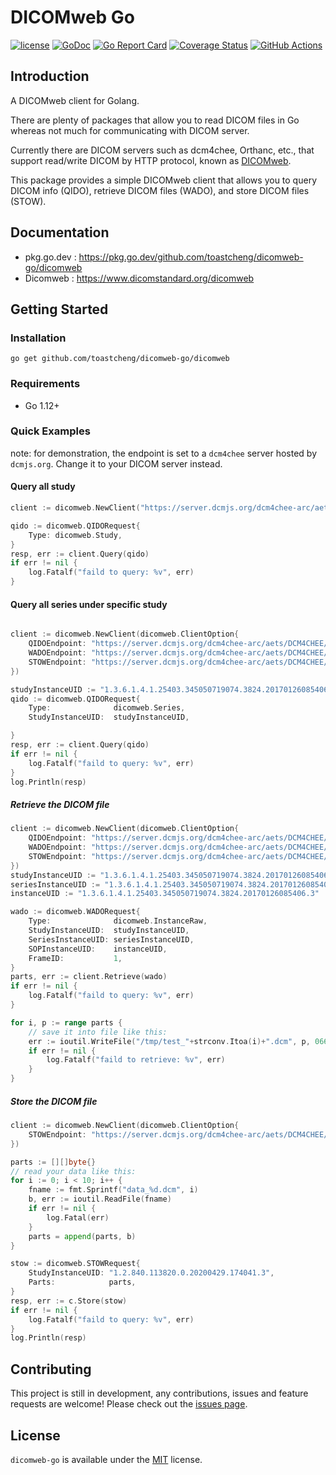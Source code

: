 # DICOMweb Go

[![license](https://img.shields.io/badge/license-MIT-blue)](https://github.com/toastcheng/dicomweb-go/blob/master/LICENSE.md)
[![GoDoc](https://img.shields.io/badge/go-doc-blue)](https://pkg.go.dev/github.com/toastcheng/dicomweb-go/dicomweb)
[![Go Report Card](https://goreportcard.com/badge/github.com/toastcheng/dicomweb-go)](https://goreportcard.com/report/github.com/toastcheng/dicomweb-go)
[![Coverage Status](https://coveralls.io/repos/github/ToastCheng/dicomweb-go/badge.svg?branch=master)](https://coveralls.io/github/ToastCheng/dicomweb-go?branch=master)
[![GitHub Actions](https://img.shields.io/endpoint.svg?url=https%3A%2F%2Factions-badge.atrox.dev%2Ftoastcheng%2Fdicomweb-go%2Fbadge&style=flat-square)](https://actions-badge.atrox.dev/toastcheng/dicomweb-go/goto)


## Introduction
A DICOMweb client for Golang.

There are plenty of packages that allow you to read DICOM files in Go whereas not much for communicating with DICOM server. 

Currently there are DICOM servers such as dcm4chee, Orthanc, etc., that support read/write DICOM by HTTP protocol, known as [DICOMweb](https://www.dicomstandard.org/dicomweb).

This package provides a simple DICOMweb client that allows you to query DICOM info (QIDO), retrieve DICOM files (WADO), and store DICOM files (STOW).


## Documentation
* pkg.go.dev : https://pkg.go.dev/github.com/toastcheng/dicomweb-go/dicomweb
* Dicomweb : https://www.dicomstandard.org/dicomweb

## Getting Started
### Installation
```
go get github.com/toastcheng/dicomweb-go/dicomweb
```

### Requirements
* Go 1.12+

### Quick Examples

note: for demonstration, the endpoint is set to a `dcm4chee` server hosted by `dcmjs.org`. Change it to your DICOM server instead.
#### Query all study
```go
client := dicomweb.NewClient("https://server.dcmjs.org/dcm4chee-arc/aets/DCM4CHEE/rs")

qido := dicomweb.QIDORequest{
    Type: dicomweb.Study,
}
resp, err := client.Query(qido)
if err != nil {
    log.Fatalf("faild to query: %v", err)
}
```

#### Query all series under specific study
```go

client := dicomweb.NewClient(dicomweb.ClientOption{
    QIDOEndpoint: "https://server.dcmjs.org/dcm4chee-arc/aets/DCM4CHEE/rs",
    WADOEndpoint: "https://server.dcmjs.org/dcm4chee-arc/aets/DCM4CHEE/rs",
    STOWEndpoint: "https://server.dcmjs.org/dcm4chee-arc/aets/DCM4CHEE/rs",
})

studyInstanceUID := "1.3.6.1.4.1.25403.345050719074.3824.20170126085406.1"
qido := dicomweb.QIDORequest{
    Type:              dicomweb.Series,
    StudyInstanceUID:  studyInstanceUID,

}
resp, err := client.Query(qido)
if err != nil {
    log.Fatalf("faild to query: %v", err)
}
log.Println(resp)
```

##### Retrieve the DICOM file
```go
client := dicomweb.NewClient(dicomweb.ClientOption{
    QIDOEndpoint: "https://server.dcmjs.org/dcm4chee-arc/aets/DCM4CHEE/rs",
    WADOEndpoint: "https://server.dcmjs.org/dcm4chee-arc/aets/DCM4CHEE/rs",
    STOWEndpoint: "https://server.dcmjs.org/dcm4chee-arc/aets/DCM4CHEE/rs",
})
studyInstanceUID := "1.3.6.1.4.1.25403.345050719074.3824.20170126085406.1"
seriesInstanceUID := "1.3.6.1.4.1.25403.345050719074.3824.20170126085406.2"
instanceUID := "1.3.6.1.4.1.25403.345050719074.3824.20170126085406.3"

wado := dicomweb.WADORequest{
    Type:              dicomweb.InstanceRaw,
    StudyInstanceUID:  studyInstanceUID,
    SeriesInstanceUID: seriesInstanceUID,
    SOPInstanceUID:    instanceUID,
    FrameID:           1,
}
parts, err := client.Retrieve(wado)
if err != nil {
    log.Fatalf("faild to query: %v", err)
}

for i, p := range parts {
    // save it into file like this:
    err := ioutil.WriteFile("/tmp/test_"+strconv.Itoa(i)+".dcm", p, 0666)
    if err != nil {
        log.Fatalf("faild to retrieve: %v", err)
    }
}
```

##### Store the DICOM file

```go
client := dicomweb.NewClient(dicomweb.ClientOption{
    STOWEndpoint: "https://server.dcmjs.org/dcm4chee-arc/aets/DCM4CHEE/rs",
})

parts := [][]byte{}
// read your data like this:
for i := 0; i < 10; i++ {
    fname := fmt.Sprintf("data_%d.dcm", i)
    b, err := ioutil.ReadFile(fname)
    if err != nil {
        log.Fatal(err)
    }
    parts = append(parts, b)
}

stow := dicomweb.STOWRequest{
    StudyInstanceUID: "1.2.840.113820.0.20200429.174041.3",
    Parts:            parts,
}
resp, err := c.Store(stow)
if err != nil {
    log.Fatalf("faild to query: %v", err)
}
log.Println(resp)
```

## Contributing

This project is still in development, any contributions, issues and feature requests are welcome!
Please check out the [issues page](https://github.com/toastcheng/dicomweb-go/issues).

## License

`dicomweb-go` is available under the [MIT](https://github.com/toastcheng/dicomweb-go/blob/master/LICENSE.md) license.
